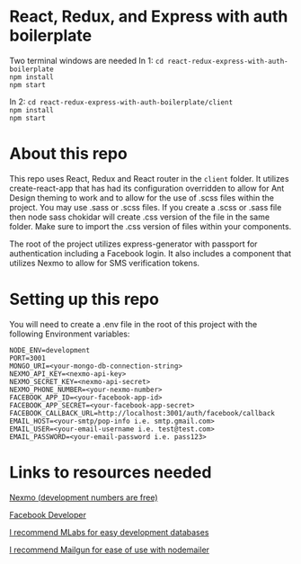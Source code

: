 # React, Redux, and Express with auth boilerplate
Two terminal windows are needed
In 1:
`cd react-redux-express-with-auth-boilerplate`  
`npm install`  
`npm start`  

In 2:
`cd react-redux-express-with-auth-boilerplate/client`  
`npm install`  
`npm start`

# About this repo
This repo uses React, Redux and React router in the `client` folder.
It utilizes create-react-app that has had its configuration overridden to allow for Ant Design theming to work and to allow for the use of .scss files within the project. You may use .sass or .scss files. If you create a .scss or .sass file then node sass chokidar will create .css version of the file in the same folder. Make sure to import the .css version of files within your components.

The root of the project utilizes express-generator with passport for authentication including a Facebook login. It also includes a component that utilizes Nexmo to allow for SMS verification tokens.

# Setting up this repo
You will need to create a .env file in the root of this project with the following Environment variables:
```
NODE_ENV=development
PORT=3001
MONGO_URI=<your-mongo-db-connection-string>
NEXMO_API_KEY=<nexmo-api-key>
NEXMO_SECRET_KEY=<nexmo-api-secret>
NEXMO_PHONE_NUMBER=<your-nexmo-number>
FACEBOOK_APP_ID=<your-facebook-app-id>
FACEBOOK_APP_SECRET=<your-facebook-app-secret>
FACEBOOK_CALLBACK_URL=http://localhost:3001/auth/facebook/callback
EMAIL_HOST=<your-smtp/pop-info i.e. smtp.gmail.com>
EMAIL_USER=<your-email-username i.e. test@test.com>
EMAIL_PASSWORD=<your-email-password i.e. pass123>
```

# Links to resources needed
[Nexmo (development numbers are free)](https://www.nexmo.com/)

[Facebook Developer](https://developers.facebook.com/)

[I recommend MLabs for easy development databases](https://mlab.com/)

[I recommend Mailgun for ease of use with nodemailer](https://www.mailgun.com/)
